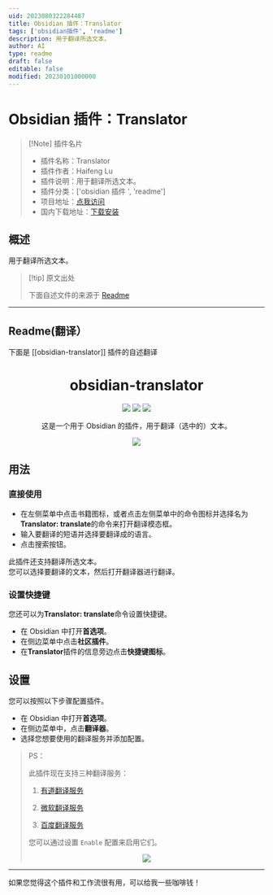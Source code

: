 ```yaml
---
uid: 2023080322284487
title: Obsidian 插件：Translator
tags: ['obsidian插件', 'readme']
description: 用于翻译所选文本。
author: AI
type: readme
draft: false
editable: false
modified: 20230101000000
---
```


# Obsidian 插件：Translator

> [!Note] 插件名片
> - 插件名称：Translator
> - 插件作者：Haifeng Lu
> - 插件说明：用于翻译所选文本。
> - 插件分类：['obsidian 插件 ', 'readme']
> - 项目地址：[点我访问](https://github.com/luhaifeng666/obsidian-translator)
> - 国内下载地址：[下载安装](https://pkmer.cn/products/plugin/pluginMarket/?obsidian-translator)

## 概述

用于翻译所选文本。

> [!tip] 原文出处
>
>下面自述文件的来源于 [Readme](https://ghproxy.net/https://raw.githubusercontent.com/luhaifeng666/obsidian-translator/master/README.md)

---

## Readme(翻译）

下面是 [[obsidian-translator]] 插件的自述翻译

<!--
 * @Author: luhaifeng666 youzui@hotmail.com
 * @Date: 2022-08-09 11:38:39
 * @LastEditors: luhaifeng666
 * @LastEditTime: 2023-03-01 10:26:59
 * @Description:
-->

<h1 align="center"> obsidian-translator </h1>

<p align="center">
  <img src="https://img.shields.io/badge/obsidian--translator-v0.3.5-yellow" />
  <img src="https://img.shields.io/badge/node-v14.17.0%2B-green" />
  <img src="https://img.shields.io/badge/dynamic/json?logo=obsidian&color=%2523483699&label=downloads&query=$%5B%22obsidian-translator%22%5D.downloads&url=https://raw.githubusercontent.com/obsidianmd/obsidian-releases/master/community-plugin-stats.json" />
</p>

<p align="center"> 这是一个用于 Obsidian 的插件，用于翻译（选中的）文本。 </p>

<p align="center">
  <img src="https://user-images.githubusercontent.com/9375823/185946256-332fa74d-0d95-4efa-8ba0-08c1d0b41c60.png" />
</p>

## 用法

### 直接使用

- 在左侧菜单中点击书籍图标，或者点击左侧菜单中的命令图标并选择名为**Translator: translate**的命令来打开翻译模态框。
- 输入要翻译的短语并选择要翻译成的语言。
- 点击搜索按钮。

此插件还支持翻译所选文本。<br>您可以选择要翻译的文本，然后打开翻译器进行翻译。

### 设置快捷键

您还可以为**Translator: translate**命令设置快捷键。

- 在 Obsidian 中打开**首选项**。
- 在侧边菜单中点击**社区插件**。
- 在**Translator**插件的信息旁边点击**快捷键图标**。

## 设置

您可以按照以下步骤配置插件。

- 在 Obsidian 中打开**首选项**。
- 在侧边菜单中，点击**翻译器**。
- 选择您想要使用的翻译服务并添加配置。

> PS：
>
> 此插件现在支持三种翻译服务：
>
> 1. [有道翻译服务](https://ai.youdao.com/#/)
>
> 2. [微软翻译服务](https://docs.microsoft.com/zh-cn/azure/cognitive-services/translator/quickstart-translator?tabs=csharp)
>
> 3. [百度翻译服务](https://fanyi-api.baidu.com/doc/21)
>
> 您可以通过设置 `Enable` 配置来启用它们。
>
> <p align="center">
>
> <img src="https://user-images.githubusercontent.com/9375823/185945758-2359b741-1c8d-4c47-85f0-4f631da4e1aa.png" />
>
> </p>

---

如果您觉得这个插件和工作流很有用，可以给我一些咖啡钱！
